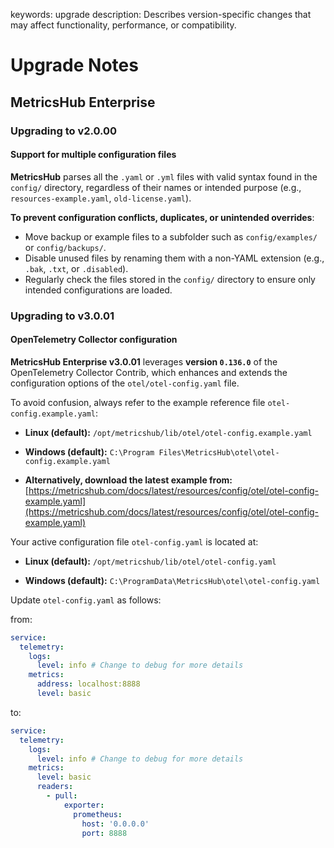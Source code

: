 keywords: upgrade
description: Describes version-specific changes that may affect functionality, performance, or compatibility.

# Upgrade Notes

<!-- MACRO{toc|fromDepth=1|toDepth=2|id=toc} -->

## MetricsHub Enterprise

### Upgrading to v2.0.00

#### Support for multiple configuration files

**MetricsHub** parses all the `.yaml` or `.yml` files with valid syntax found in the `config/` directory, regardless of their names or intended purpose (e.g., `resources-example.yaml`, `old-license.yaml`).

**To prevent configuration conflicts, duplicates, or unintended overrides**:

* Move backup or example files to a subfolder such as `config/examples/` or `config/backups/`.
* Disable unused files by renaming them with a non-YAML extension (e.g., `.bak`, `.txt`, or `.disabled`).
* Regularly check the files stored in the `config/` directory to ensure only intended configurations are loaded.

### Upgrading to v3.0.01

#### OpenTelemetry Collector configuration

**MetricsHub Enterprise v3.0.01** leverages **version `0.136.0`** of the OpenTelemetry Collector Contrib, which enhances and extends the configuration options of the `otel/otel-config.yaml` file.

To avoid confusion, always refer to the example reference file `otel-config.example.yaml`:

* **Linux (default):**
  `/opt/metricshub/lib/otel/otel-config.example.yaml`

* **Windows (default):**
  `C:\Program Files\MetricsHub\otel\otel-config.example.yaml`

* **Alternatively, download the latest example from:**
  [https://metricshub.com/docs/latest/resources/config/otel/otel-config-example.yaml](https://metricshub.com/docs/latest/resources/config/otel/otel-config-example.yaml)

Your active configuration file `otel-config.yaml` is located at:

* **Linux (default):**
  `/opt/metricshub/lib/otel/otel-config.yaml`

* **Windows (default):**
  `C:\ProgramData\MetricsHub\otel\otel-config.yaml`

Update `otel-config.yaml` as follows:

from:

```yaml
service:
  telemetry:
    logs:
      level: info # Change to debug for more details
    metrics:
      address: localhost:8888
      level: basic
```

to:

```yaml
service:
  telemetry:
    logs:
      level: info # Change to debug for more details
    metrics:
      level: basic
      readers:
        - pull:
            exporter:
              prometheus:
                host: '0.0.0.0'
                port: 8888
```

